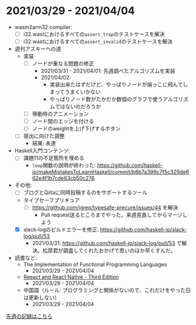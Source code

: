 # 2021/03/29 - 2021/04/04

- wasm2arm32 compiler:
    - [ ] i32.wastにおけるすべての`assert_trap`のテストケースを解決
    - [ ] i32.wastにおけるすべての`assert_invalid`のテストケースを解決
- 週刊アスキーへの道
    - 実装
        - [ ] ノードが重なる問題の修正
            - 2021/03/31 - 2021/04/01: 先週調べたアルゴリズムを実装
            - 2021/04/02:
                - 実装出来たはずだけど、やっぱりノードが端っこに飛んでしまってうまくいかない
                - やっぱりノード数がたかだか数個のグラフで使うアルゴリズムではないのだろうか
        - [ ] 移動時のアニメーション
        - [ ] ノード間のエッジを付ける
        - [ ] ノードのweightを上げ下げするボタン
    - [ ] 提出に向けた調整
        - 結果: 未達
- Haskell入門コンテンツ:
    - [ ] 課題11の不足箇所を埋める
        - `loop`関数の説明が終わった: <https://github.com/haskell-jp/makeMistakesToLearnHaskell/commit/b8b7a399c7f5c329de662e4f1b7cde63cb50c276>
- その他:
    - [ ] ブログとQiitaに同時投稿するのをサポートするツール
    - タイプセーフプリキュア
        - [ ] <https://github.com/igrep/typesafe-precure/issues/44> を解決
            - Pull request送るところまでやった。来週見直してからマージしよう
    - [x] slack-logのビルドエラーを修正: <https://github.com/haskell-jp/slack-log/pull/53>
        - 2021/03/31: <https://github.com/haskell-jp/slack-log/pull/53> で解決。松原君が調査してくれたおかげで思いのほか早くすんだ。
- 読書など:
    - The Implementation of Functional Programming Languages
        - 2021/03/29 - 2021/04/04
    - [Reeact and React Native - Third Edition](https://www.packtpub.com/product/react-and-react-native-third-edition/9781839211140)
        - 2021/03/29 - 2021/04/04
    - 中国語（ルール: プログラミングと関係がないので、これだけをやった日は更新しない）
        - 2021/03/29 - 2021/04/04

[先週の記録はこちら](https://github.com/igrep/daily-commits/blob/5deefda75f054eaf94285bf0abe094251cc5e883/yesterday.md)
